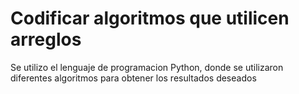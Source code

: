 # Codificar algoritmos que utilicen arreglos 

Se utilizo el lenguaje de programacion Python, donde se utilizaron 
diferentes algoritmos para obtener los resultados deseados